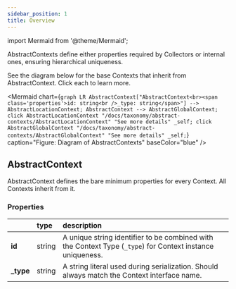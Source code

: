 ```yaml
---
sidebar_position: 1
title: Overview
---
```


import Mermaid from '@theme/Mermaid';

AbstractContexts define either properties required by Collectors or internal ones, ensuring hierarchical 
uniqueness.

See the diagram below for the base Contexts that inherit from AbstractContext. Click each to learn more.

<Mermaid chart={`
	graph LR
		AbstractContext["AbstractContext<br><span class='properties'>id: string<br />_type: string</span>"] --> AbstractLocationContext;
		AbstractContext --> AbstractGlobalContext;
    click AbstractLocationContext "/docs/taxonomy/abstract-contexts/AbstractLocationContext" "See more details" _self;
    click AbstractGlobalContext "/docs/taxonomy/abstract-contexts/AbstractGlobalContext" "See more details" _self;
`} caption="Figure: Diagram of AbstractContexts" baseColor="blue" />

## AbstractContext
AbstractContext defines the bare minimum properties for every Context. All Contexts inherit from it.

### Properties
|           | type        | description
| :--       | :--         | :--           
| **id**    | string      | A unique string identifier to be combined with the Context Type (`_type`) for Context instance uniqueness.
| **_type** | string      | A string literal used during serialization. Should always match the Context interface name.
